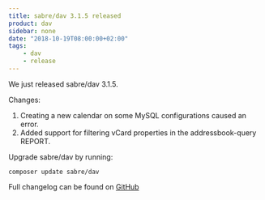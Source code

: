 ```yaml
---
title: sabre/dav 3.1.5 released
product: dav
sidebar: none
date: "2018-10-19T08:00:00+02:00"
tags:
    - dav
    - release
---
```


We just released sabre/dav 3.1.5.

Changes:

1. Creating a new calendar on some MySQL configurations caused an error.
2. Added support for filtering vCard properties in the addressbook-query REPORT.

Upgrade sabre/dav by running:

    composer update sabre/dav

Full changelog can be found on [GitHub][1]

[1]: https://github.com/sabre-io/dav/blob/3.1.5/CHANGELOG.md
